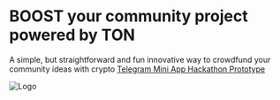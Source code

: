 # BOOST your community project powered by TON

A simple, but straightforward and fun innovative way to crowdfund your community ideas with crypto
[Telegram Mini App Hackathon Prototype](https://boost-eta-two.vercel.app)

![Logo](https://i.postimg.cc/J4HXQvSN/Blue-Green-Pixel-Gaming-Channel-You-Tube-Banner-640-x-360-px-1.png)
